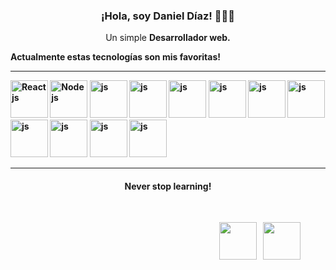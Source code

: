 <h3 align="center"> ¡Hola, soy Daniel Díaz! 👨🏼‍💻 </h3>
<p align="center"> Un simple <strong>Desarrollador web.</strong> </p>
 
<p> <strong> Actualmente estas tecnologías son mis favoritas! <strong>
</p>

<hr/>

<img src="https://cdn-icons-png.flaticon.com/512/753/753244.png" alt="React js" width="60" heigth="60"/>
<img src="https://img.icons8.com/fluency/344/node-js.png" alt="Node js" width="60" height="60"/>
<img src="https://img.icons8.com/color/344/vue-js.png" alt="js" height="60"/>
<img src="https://cdn-icons-png.flaticon.com/512/5968/5968292.png" alt="js" width="60" height="60"/>
<img src="https://upload.wikimedia.org/wikipedia/commons/thumb/4/4c/Typescript_logo_2020.svg/640px-Typescript_logo_2020.svg.png" alt="js" width="60" height="60"/>
<img src="https://expressjs.com/images/express-facebook-share.png" alt="js"  height="60"/>
<img src="https://upload.wikimedia.org/wikipedia/commons/8/8e/Nextjs-logo.svg" alt="js" height="60"/>
<img src="https://upload.wikimedia.org/wikipedia/commons/thumb/1/17/GraphQL_Logo.svg/2048px-GraphQL_Logo.svg.png
" alt="js"  height="60"/>
<img src="https://cdn.worldvectorlogo.com/logos/socket-io.svg" alt="js"  height="60"/>
<img src="https://redux.js.org/img/redux-logo-landscape.png" alt="js"  height="60"/>
<img src="https://user-images.githubusercontent.com/841294/53402609-b97a2180-39ba-11e9-8100-812bab86357c.png" alt="js"  height="60"/>
<img src="https://cdn.icon-icons.com/icons2/2699/PNG/512/mongodb_logo_icon_170944.png" alt="js"  height="60"/>
<hr />

<h4 align="center"> Never stop learning! </h4>

<div style="margin-top: 30px; float: right; margin-right: 40px; display:flex;">
<a style="margin-right: 10px" href="https://www.linkedin.com/in/daniel-d%C3%ADaz-castro-556104207/" target="_blank">
    <img src="https://cdn-icons.flaticon.com/png/512/2504/premium/2504923.png?token=exp=1659544461~hmac=27b9aaf4f9fe06dbed4538481f7f2e94" width="60" />
</a>
<a href="https://danieldiaz.vercel.app" target="_blank">
    <img src="https://cdn-icons.flaticon.com/png/512/3059/premium/3059997.png?token=exp=1659544984~hmac=264ca3e990f586ed6f7ca89ac6d33797" width="60" />
</a>
</div>
